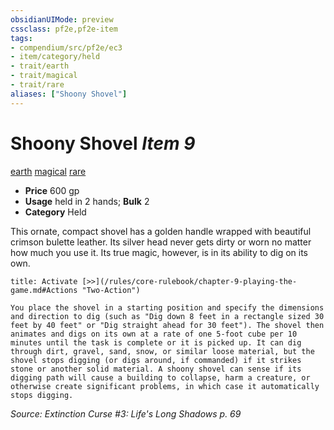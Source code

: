 ```yaml
---
obsidianUIMode: preview
cssclass: pf2e,pf2e-item
tags:
- compendium/src/pf2e/ec3
- item/category/held
- trait/earth
- trait/magical
- trait/rare
aliases: ["Shoony Shovel"]
---
```

# Shoony Shovel *Item 9*  
[earth](/rules/traits/earth.md)  [magical](/rules/traits/magical.md)  [rare](/rules/traits/rare.md)  

- **Price** 600 gp
- **Usage** held in 2 hands; **Bulk** 2
- **Category** Held

This ornate, compact shovel has a golden handle wrapped with beautiful crimson bulette leather. Its silver head never gets dirty or worn no matter how much you use it. Its true magic, however, is in its ability to dig on its own.

```ad-embed-ability
title: Activate [>>](/rules/core-rulebook/chapter-9-playing-the-game.md#Actions "Two-Action")

You place the shovel in a starting position and specify the dimensions and direction to dig (such as "Dig down 8 feet in a rectangle sized 30 feet by 40 feet" or "Dig straight ahead for 30 feet"). The shovel then animates and digs on its own at a rate of one 5-foot cube per 10 minutes until the task is complete or it is picked up. It can dig through dirt, gravel, sand, snow, or similar loose material, but the shovel stops digging (or digs around, if commanded) if it strikes stone or another solid material. A shoony shovel can sense if its digging path will cause a building to collapse, harm a creature, or otherwise create significant problems, in which case it automatically stops digging.
```

*Source: Extinction Curse #3: Life's Long Shadows p. 69*